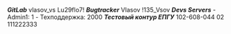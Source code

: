 ***GitLab***
	vlasov_vs
	Lu29flo7!
***Bugtracker***
	Vlasov
	!135_Vsov
***Devs Servers***
	- Admin1:
		1
	- Техподдержка:
		2000
***Тестовый контур ЕПГУ***
	102-608-044 02
	111222333